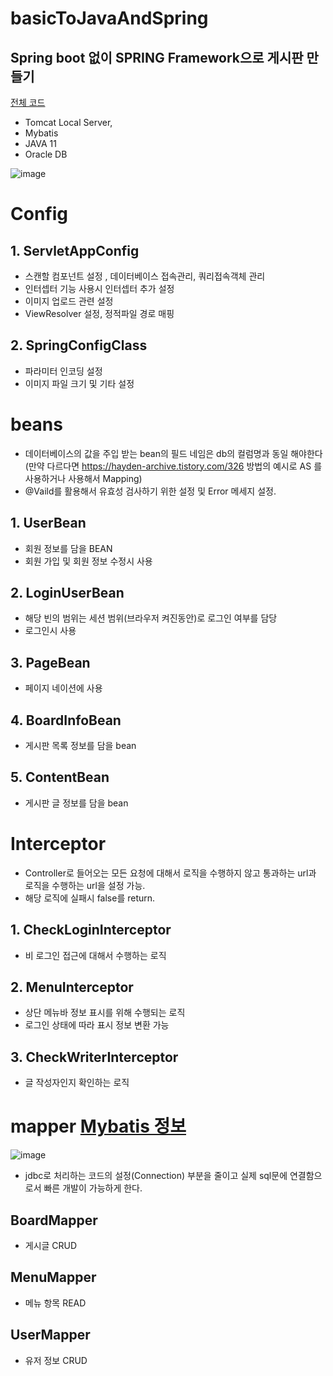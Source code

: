 # basicToJavaAndSpring

## Spring boot 없이 SPRING Framework으로 게시판 만들기
[전체 코드 ](https://github.com/jobmania/basicToJavaAndSpring/tree/master/springMVC-workspace/MiniPjt)
- Tomcat Local Server,
- Mybatis
- JAVA 11
- Oracle DB 


![image](https://github.com/jobmania/basicToJavaAndSpring/assets/108961843/3f9a00af-afa1-4250-92bc-8cb20c761198)


# Config
 ## 1. ServletAppConfig
- 스캔할 컴포넌트 설정 , 데이터베이스 접속관리, 쿼리접속객체 관리
- 인터셉터 기능 사용시 인터셉터 추가 설정
- 이미지 업로드 관련 설정
- ViewResolver 설정, 정적파일 경로 매핑

 ## 2. SpringConfigClass
- 파라미터 인코딩 설정
- 이미지 파일 크기 및 기타 설정

# beans 
- 데이터베이스의 값을 주입 받는 bean의 필드 네임은 db의 컬럼명과 동일 해야한다 (만약 다르다면 https://hayden-archive.tistory.com/326 방법의 예시로 AS 를 사용하거나 <resultMap> 사용해서 Mapping)
- @Vaild를 활용해서 유효성 검사하기 위한 설정 및 Error 메세지 설정.
  
 ## 1. UserBean
  - 회원 정보를 담을 BEAN
  - 회원 가입 및 회원 정보 수정시 사용

 ## 2. LoginUserBean
  - 해당 빈의 범위는 세션 범위(브라우저 켜진동안)로 로그인 여부를 담당
  - 로그인시 사용
  
 ## 3. PageBean
  - 페이지 네이션에 사용
  
 ## 4. BoardInfoBean
  - 게시판 목록 정보를 담을 bean

 ## 5. ContentBean
  - 게시판 글 정보를 담을 bean

 
# Interceptor
- Controller로 들어오는 모든 요청에 대해서 로직을 수행하지 않고 통과하는 url과 로직을 수행하는 url을 설정 가능.
- 해당 로직에 실패시 false를 return. 
 ## 1. CheckLoginInterceptor
 - 비 로그인 접근에 대해서 수행하는 로직
 
 ## 2. MenuInterceptor
 - 상단 메뉴바 정보 표시를 위해 수행되는 로직
 - 로그인 상태에 따라 표시 정보 변환 가능
 
 ## 3. CheckWriterInterceptor
 - 글 작성자인지 확인하는 로직



# mapper [Mybatis 정보](https://jung-story.tistory.com/128) 
 ![image](https://github.com/jobmania/basicToJavaAndSpring/assets/108961843/7af3565a-65f9-45d3-87ee-b7f650135f1f)
- jdbc로 처리하는 코드의 설정(Connection) 부분을 줄이고 실제 sql문에 연결함으로서 빠른 개발이 가능하게 한다.
## BoardMapper
 - 게시글 CRUD
## MenuMapper
 - 메뉴 항목 READ
## UserMapper
 - 유저 정보 CRUD
